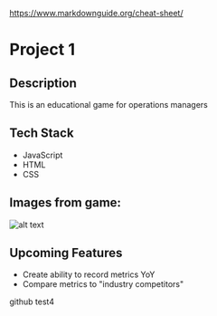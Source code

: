 
https://www.markdownguide.org/cheat-sheet/ 

# Project 1

## Description
This is an educational game for operations managers

## Tech Stack

- JavaScript
- HTML
- CSS

## Images from game:
![alt text](image.jpg)


## Upcoming Features

- Create ability to record metrics YoY 
- Compare metrics to "industry competitors"

github test4